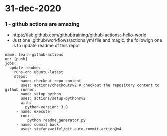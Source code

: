 # 31-dec-2020

### 1 - github actions are amazing

- https://lab.github.com/githubtraining/github-actions:-hello-world
- Just one .github/workflows/actions.yml file and magic. the followign one is to update readme of this repo!

```
name: learn-github-actions
on: [push]
jobs:
  update-readme:
    runs-on: ubuntu-latest
    steps:
     - name: checkout repo content
       uses: actions/checkout@v2 # checkout the repository content to github runner.
     - name: setup python
       uses: actions/setup-python@v2
       with:
         python-version: 3.8
     - name: execute  
       run: |
          python readme_generator.py
     - name: commit back 
       uses: stefanzweifel/git-auto-commit-action@v4
```

